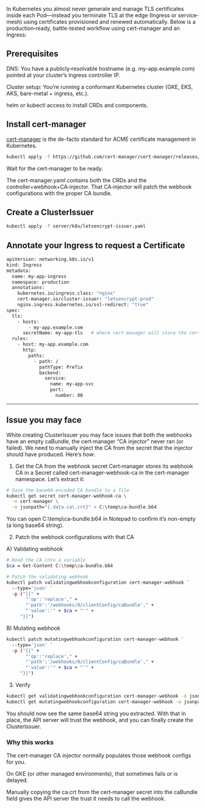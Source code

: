 In Kubernetes you almost never generate and manage TLS certificates inside each Pod—instead you terminate TLS at the edge (Ingress or service‐mesh) using certificates provisioned and renewed automatically. Below is a production‐ready, battle-tested workflow using cert-manager and an Ingress:

## Prerequisites  
DNS: You have a publicly‐resolvable hostname (e.g. my-app.example.com) pointed at your cluster’s Ingress controller IP.

Cluster setup: You’re running a conformant Kubernetes cluster (GKE, EKS, AKS, bare-metal + ingress, etc.).

helm or kubectl access to install CRDs and components.


## Install cert-manager
[cert-manager](https://cert-manager.io/) is the de-facto standard for ACME certificate management in Kubernetes.

```bash
kubectl apply -f https://github.com/cert-manager/cert-manager/releases/download/v1.12.0/cert-manager.yaml
```
Wait for the cert-manager to be ready.  

The cert-manager.yaml contains both the CRDs and the controller+webhook+CA‑injector. That CA‑injector will patch the webhook configurations with the proper CA bundle.  


## Create a ClusterIssuer

```bash
kubectl apply -f server/k8s/letsencrypt-issuer.yaml
```

## Annotate your Ingress to request a Certificate

```bash
apiVersion: networking.k8s.io/v1
kind: Ingress
metadata:
  name: my-app-ingress
  namespace: production
  annotations:
    kubernetes.io/ingress.class: "nginx"
    cert-manager.io/cluster-issuer: "letsencrypt-prod"
    nginx.ingress.kubernetes.io/ssl-redirect: "true"
spec:
  tls:
    - hosts:
        - my-app.example.com
      secretName: my-app-tls   # where cert-manager will store the cert
  rules:
    - host: my-app.example.com
      http:
        paths:
          - path: /
            pathType: Prefix
            backend:
              service:
                name: my-app-svc
                port:
                  number: 80
```

---

## Issue you may face

White creating ClusterIssuer you may face issues that both the webhooks have an empty caBundle, the cert‑manager “CA injector” never ran (or failed). We need to manually inject the CA from the secret that the injector should have produced. Here’s how:

1. Get the CA from the webhook secret
Cert‑manager stores its webhook CA in a Secret called cert-manager-webhook-ca in the cert-manager namespace. Let’s extract it:

```bash
# Save the base64‑encoded CA bundle to a file
kubectl get secret cert-manager-webhook-ca \
  -n cert-manager \
  -o jsonpath="{.data.ca\.crt}" > C:\temp\ca-bundle.b64
```
You can open C:\temp\ca-bundle.b64 in Notepad to confirm it’s non-empty (a long base64 string).

2. Patch the webhook configurations with that CA

A) Validating webhook

```bash
# Read the CA into a variable
$ca = Get-Content C:\temp\ca-bundle.b64

# Patch the validating webhook
kubectl patch validatingwebhookconfiguration cert-manager-webhook `
  --type='json' `
  -p ("[{" +
       "'op':'replace'," +
       "'path':'/webhooks/0/clientConfig/caBundle'," +
       "'value':'" + $ca + "'" +
     "}]")
```

B) Mutating webhook

```bash
kubectl patch mutatingwebhookconfiguration cert-manager-webhook `
  --type='json' `
  -p ("[{" +
       "'op':'replace'," +
       "'path':'/webhooks/0/clientConfig/caBundle'," +
       "'value':'" + $ca + "'" +
     "}]")
```

3. Verify

```bash
kubectl get validatingwebhookconfiguration cert-manager-webhook -o jsonpath="{.webhooks[*].clientConfig.caBundle}"
kubectl get mutatingwebhookconfiguration cert-manager-webhook -o jsonpath="{.webhooks[*].clientConfig.caBundle}"
```

You should now see the same base64 string you extracted. With that in place, the API server will trust the webhook, and you can finally create the ClusterIssuer.

### Why this works
The cert‑manager CA injector normally populates those webhook configs for you.

On GKE (or other managed environments), that sometimes fails or is delayed.

Manually copying the ca.crt from the cert‑manager secret into the caBundle field gives the API server the trust it needs to call the webhook.